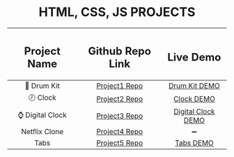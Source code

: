 <h1 align = center> HTML, CSS, JS PROJECTS </h1>

| <h2>Project Name</h2> | <h2>Github Repo Link</h2> | <h2>Live Demo</h2> |
| :---:         |     :---:      |          :---: |
| 🥁 Drum Kit   | [Project1 Repo](https://github.com/snehap02/JavaScript-Projects/tree/main/project1)    | [Drum Kit DEMO](https://drum-kit-js30.netlify.app/)    |
| 🕗 Clock   | [Project2 Repo](https://github.com/snehap02/JavaScript-Projects/tree/main/project2)    | [Clock DEMO](https://clock-project2.netlify.app/)    |
| ⌚ Digital Clock   | [Project3 Repo](https://github.com/snehap02/JavaScript-Projects/tree/main/project3)    | [Digital Clock DEMO](https://digital-clock-project-with-js.netlify.app/)    |
|  Netflix Clone   | [Project4 Repo](https://github.com/snehap02/JavaScript-Projects/tree/main/project4)    |   :heavy_minus_sign:    |
|  Tabs   | [Project5 Repo](https://github.com/snehap02/JavaScript-Projects/tree/main/project5)    |   [Tabs DEMO](https://drum-kit-js30.netlify.app/)      |
